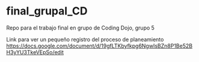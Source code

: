 # final_grupal_CD
Repo para el trabajo final en grupo de Coding Dojo, grupo 5

Link para ver un pequeño registro del proceso de planeamiento
https://docs.google.com/document/d/19gfLTKbyfkpg6NgwIsBZn8P1Be52BH3yYU3TkeVEpSo/edit
